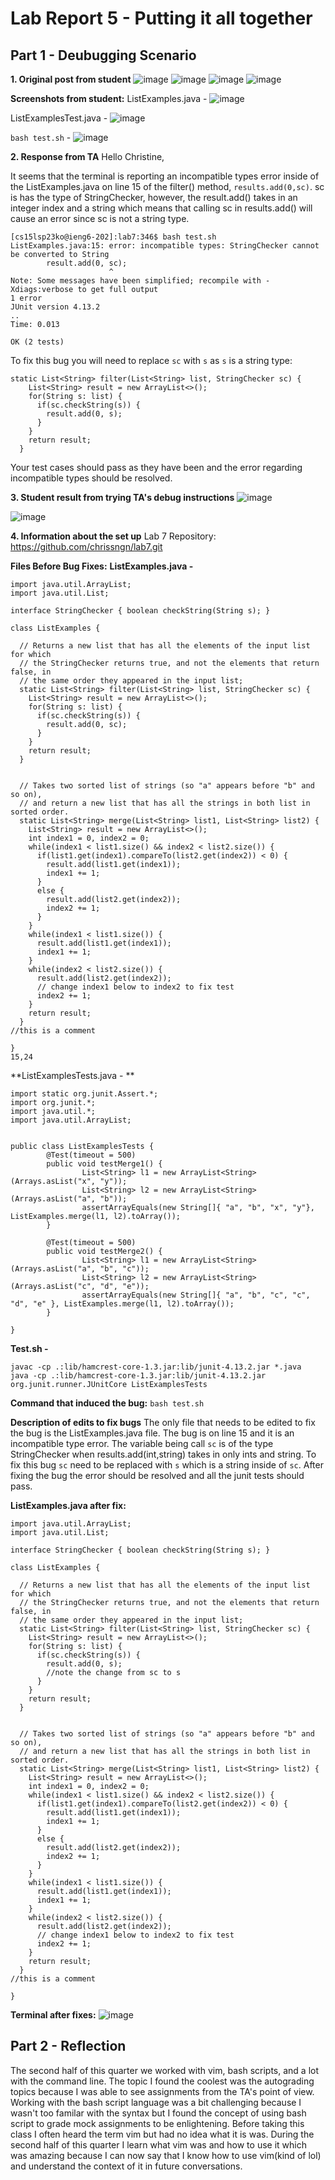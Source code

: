 # Lab Report 5 - Putting it all together

## Part 1 - Deubugging Scenario

**1. Original post from student**
![image](https://github.com/chrissngn/cse15l-lab-reports/assets/123513732/d19ce521-8427-4b3b-84b3-783edd1cde93)
![image](https://github.com/chrissngn/cse15l-lab-reports/assets/123513732/ceb9e5ad-120f-46b9-87ae-6b5a314f68eb)
![image](https://github.com/chrissngn/cse15l-lab-reports/assets/123513732/cc4aae55-7287-4904-a897-e13da75fa66f)
![image](https://github.com/chrissngn/cse15l-lab-reports/assets/123513732/6370df36-1dd5-42b8-a65a-52b2e8e420b3)

**Screenshots from student:**
ListExamples.java - 
![image](https://github.com/chrissngn/cse15l-lab-reports/assets/123513732/068b24e7-332a-4bf7-ab48-89e7d29c22bd)

ListExamplesTest.java - 
![image](https://github.com/chrissngn/cse15l-lab-reports/assets/123513732/ded009d5-adf6-4e8d-b512-28e27709b16f)

`bash test.sh` - 
![image](https://github.com/chrissngn/cse15l-lab-reports/assets/123513732/92ac947a-ac62-459b-a55c-9480b454b6f6)

**2. Response from TA**
Hello Christine,

It seems that the terminal is reporting an incompatible types error inside of the ListExamples.java on line 15 of the filter() method, `results.add(0,sc)`. sc is has the type of StringChecker, however, the result.add() takes in an integer index and a string which means that calling sc in results.add() will cause an error since sc is not a string type.
```
[cs15lsp23ko@ieng6-202]:lab7:346$ bash test.sh
ListExamples.java:15: error: incompatible types: StringChecker cannot be converted to String
        result.add(0, sc);
                      ^
Note: Some messages have been simplified; recompile with -Xdiags:verbose to get full output
1 error
JUnit version 4.13.2
..
Time: 0.013

OK (2 tests)
```

To fix this bug you will need to replace `sc` with `s` as `s` is a string type:
```
static List<String> filter(List<String> list, StringChecker sc) {
    List<String> result = new ArrayList<>();
    for(String s: list) {
      if(sc.checkString(s)) {
        result.add(0, s);
      }
    }
    return result;
  }
```
Your test cases should pass as they have been and the error regarding incompatible types should be resolved.

**3. Student result from trying TA's debug instructions**
![image](https://github.com/chrissngn/cse15l-lab-reports/assets/123513732/fa788a24-2a85-4187-8c17-4bf3e4ea8105)

![image](https://github.com/chrissngn/cse15l-lab-reports/assets/123513732/80df1468-bcad-4ffa-a81a-b8f56274e64c)

**4. Information about the set up**
Lab 7 Repository: https://github.com/chrissngn/lab7.git

**Files Before Bug Fixes:**
**ListExamples.java -**
```
import java.util.ArrayList;
import java.util.List;

interface StringChecker { boolean checkString(String s); }

class ListExamples {

  // Returns a new list that has all the elements of the input list for which
  // the StringChecker returns true, and not the elements that return false, in
  // the same order they appeared in the input list;
  static List<String> filter(List<String> list, StringChecker sc) {
    List<String> result = new ArrayList<>();
    for(String s: list) {
      if(sc.checkString(s)) {
        result.add(0, sc);
      }
    }
    return result;
  }


  // Takes two sorted list of strings (so "a" appears before "b" and so on),
  // and return a new list that has all the strings in both list in sorted order.
  static List<String> merge(List<String> list1, List<String> list2) {
    List<String> result = new ArrayList<>();
    int index1 = 0, index2 = 0;
    while(index1 < list1.size() && index2 < list2.size()) {
      if(list1.get(index1).compareTo(list2.get(index2)) < 0) {
        result.add(list1.get(index1));
        index1 += 1;
      }
      else {
        result.add(list2.get(index2));
        index2 += 1;
      }
    }
    while(index1 < list1.size()) {
      result.add(list1.get(index1));
      index1 += 1;
    }
    while(index2 < list2.size()) {
      result.add(list2.get(index2));
      // change index1 below to index2 to fix test
      index2 += 1;
    }
    return result;
  }
//this is a comment

}                                                                                                                                                 15,24
```
**ListExamplesTests.java - **
```
import static org.junit.Assert.*;
import org.junit.*;
import java.util.*;
import java.util.ArrayList;


public class ListExamplesTests {
        @Test(timeout = 500)
        public void testMerge1() {
                List<String> l1 = new ArrayList<String>(Arrays.asList("x", "y"));
                List<String> l2 = new ArrayList<String>(Arrays.asList("a", "b"));
                assertArrayEquals(new String[]{ "a", "b", "x", "y"}, ListExamples.merge(l1, l2).toArray());
        }

        @Test(timeout = 500)
        public void testMerge2() {
                List<String> l1 = new ArrayList<String>(Arrays.asList("a", "b", "c"));
                List<String> l2 = new ArrayList<String>(Arrays.asList("c", "d", "e"));
                assertArrayEquals(new String[]{ "a", "b", "c", "c", "d", "e" }, ListExamples.merge(l1, l2).toArray());
        }

}
```
**Test.sh -**
```
javac -cp .:lib/hamcrest-core-1.3.jar:lib/junit-4.13.2.jar *.java
java -cp .:lib/hamcrest-core-1.3.jar:lib/junit-4.13.2.jar org.junit.runner.JUnitCore ListExamplesTests
```

**Command that induced the bug:**
`bash test.sh`

**Description of edits to fix bugs**
The only file that needs to be edited to fix the bug is the ListExamples.java file. The bug is on line 15 and it is an incompatible type error. The variable being call `sc` is of the type StringChecker when results.add(int,string) takes in only ints and string. To fix this bug `sc` need to be replaced with `s` which is a string inside of `sc`. After fixing the bug the error should be resolved and all the junit tests should pass.

**ListExamples.java after fix:**
```
import java.util.ArrayList;
import java.util.List;

interface StringChecker { boolean checkString(String s); }

class ListExamples {

  // Returns a new list that has all the elements of the input list for which
  // the StringChecker returns true, and not the elements that return false, in
  // the same order they appeared in the input list;
  static List<String> filter(List<String> list, StringChecker sc) {
    List<String> result = new ArrayList<>();
    for(String s: list) {
      if(sc.checkString(s)) {
        result.add(0, s);
        //note the change from sc to s
      }
    }
    return result;
  }


  // Takes two sorted list of strings (so "a" appears before "b" and so on),
  // and return a new list that has all the strings in both list in sorted order.
  static List<String> merge(List<String> list1, List<String> list2) {
    List<String> result = new ArrayList<>();
    int index1 = 0, index2 = 0;
    while(index1 < list1.size() && index2 < list2.size()) {
      if(list1.get(index1).compareTo(list2.get(index2)) < 0) {
        result.add(list1.get(index1));
        index1 += 1;
      }
      else {
        result.add(list2.get(index2));
        index2 += 1;
      }
    }
    while(index1 < list1.size()) {
      result.add(list1.get(index1));
      index1 += 1;
    }
    while(index2 < list2.size()) {
      result.add(list2.get(index2));
      // change index1 below to index2 to fix test
      index2 += 1;
    }
    return result;
  }
//this is a comment

}                                 
```

**Terminal after fixes:**
![image](https://github.com/chrissngn/cse15l-lab-reports/assets/123513732/3e85ffd8-12d9-4d05-8f3e-da88af068694)

## Part 2 - Reflection
The second half of this quarter we worked with vim, bash scripts, and a lot with the command line. The topic I found the coolest was the autograding topics because I was able to see assignments from the TA's point of view. Working with the bash script language was a bit challenging because I wasn't too familar with the syntax but I found the concept of using bash script to grade mock assignments to be enlightening. Before taking this class I often heard the term vim but had no idea what it is was. During the second half of this quarter I learn what vim was and how to use it which was amazing because I can now say that I know how to use vim(kind of lol) and understand the context of it in future conversations.
